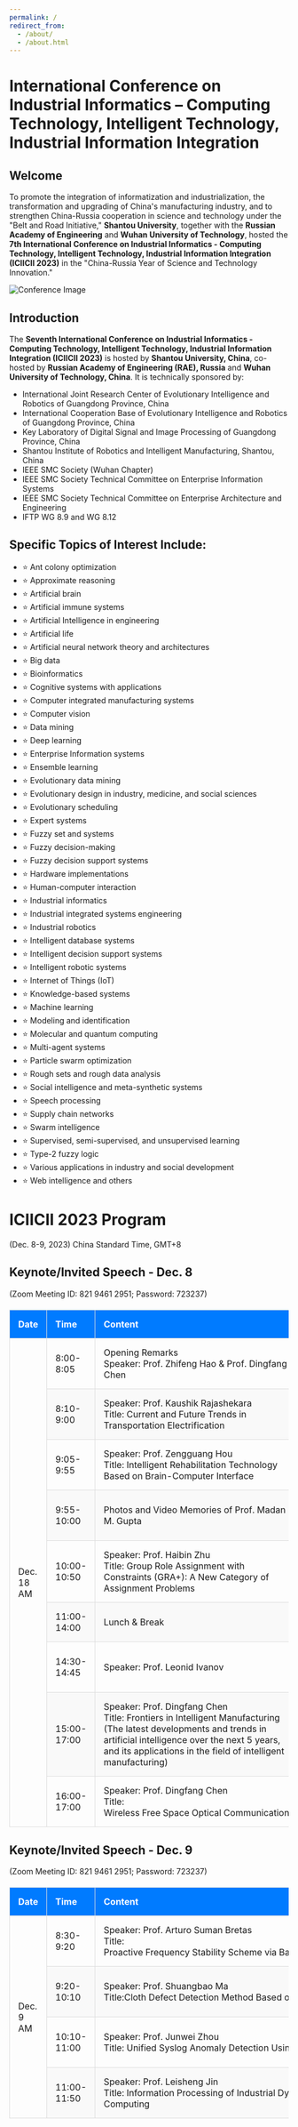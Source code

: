 ```yaml
---
permalink: /
redirect_from: 
  - /about/
  - /about.html
---
```


<h1>International Conference on Industrial Informatics – Computing Technology, Intelligent Technology, Industrial Information Integration</h1>

<div class="welcome">
    <h2>Welcome</h2>
    <p>To promote the integration of informatization and industrialization, the transformation and upgrading of China's manufacturing industry, and to strengthen China-Russia cooperation in science and technology under the "Belt and Road Initiative," <strong>Shantou University</strong>, together with the <strong>Russian Academy of Engineering</strong> and <strong>Wuhan University of Technology</strong>, hosted the <strong>7th International Conference on Industrial Informatics - Computing Technology, Intelligent Technology, Industrial Information Integration (ICIICII 2023)</strong> in the "China-Russia Year of Science and Technology Innovation."</p>
</div>

![Conference Image](assets/conference.jpg)

<div class="introduction">
    <h2>Introduction</h2>
    <p>The <strong>Seventh International Conference on Industrial Informatics - Computing Technology, Intelligent Technology, Industrial Information Integration (ICIICII 2023)</strong> is hosted by <strong>Shantou University, China</strong>, co-hosted by <strong>Russian Academy of Engineering (RAE), Russia</strong> and <strong>Wuhan University of Technology, China</strong>. It is technically sponsored by:</p>
    <ul>
        <li>International Joint Research Center of Evolutionary Intelligence and Robotics of Guangdong Province, China</li>
        <li>International Cooperation Base of Evolutionary Intelligence and Robotics of Guangdong Province, China</li>
        <li>Key Laboratory of Digital Signal and Image Processing of Guangdong Province, China</li>
        <li>Shantou Institute of Robotics and Intelligent Manufacturing, Shantou, China</li>
        <li>IEEE SMC Society (Wuhan Chapter)</li>
        <li>IEEE SMC Society Technical Committee on Enterprise Information Systems</li>
        <li>IEEE SMC Society Technical Committee on Enterprise Architecture and Engineering</li>
        <li>IFTP WG 8.9 and WG 8.12</li>
    </ul>
</div>

<div class="topics">
    <h2>Specific Topics of Interest Include:</h2>
    <ul>
        <li>⭐ Ant colony optimization</li>
        <li>⭐ Approximate reasoning</li>
        <li>⭐ Artificial brain</li>
        <li>⭐ Artificial immune systems</li>
        <li>⭐ Artificial Intelligence in engineering</li>
        <li>⭐ Artificial life</li>
        <li>⭐ Artificial neural network theory and architectures</li>
        <li>⭐ Big data</li>
        <li>⭐ Bioinformatics</li>
        <li>⭐ Cognitive systems with applications</li>
        <li>⭐ Computer integrated manufacturing systems</li>
        <li>⭐ Computer vision</li>
        <li>⭐ Data mining</li>
        <li>⭐ Deep learning</li>
        <li>⭐ Enterprise Information systems</li>
        <li>⭐ Ensemble learning</li>
        <li>⭐ Evolutionary data mining</li>
        <li>⭐ Evolutionary design in industry, medicine, and social sciences</li>
        <li>⭐ Evolutionary scheduling</li>
        <li>⭐ Expert systems</li>
        <li>⭐ Fuzzy set and systems</li>
        <li>⭐ Fuzzy decision-making</li>
        <li>⭐ Fuzzy decision support systems</li>
        <li>⭐ Hardware implementations</li>
        <li>⭐ Human-computer interaction</li>
        <li>⭐ Industrial informatics</li>
        <li>⭐ Industrial integrated systems engineering</li>
        <li>⭐ Industrial robotics</li>
        <li>⭐ Intelligent database systems</li>
        <li>⭐ Intelligent decision support systems</li>
        <li>⭐ Intelligent robotic systems</li>
        <li>⭐ Internet of Things (IoT)</li>
        <li>⭐ Knowledge-based systems</li>
        <li>⭐ Machine learning</li>
        <li>⭐ Modeling and identification</li>
        <li>⭐ Molecular and quantum computing</li>
        <li>⭐ Multi-agent systems</li>
        <li>⭐ Particle swarm optimization</li>
        <li>⭐ Rough sets and rough data analysis</li>
        <li>⭐ Social intelligence and meta-synthetic systems</li>
        <li>⭐ Speech processing</li>
        <li>⭐ Supply chain networks</li>
        <li>⭐ Swarm intelligence</li>
        <li>⭐ Supervised, semi-supervised, and unsupervised learning</li>
        <li>⭐ Type-2 fuzzy logic</li>
        <li>⭐ Various applications in industry and social development</li>
        <li>⭐ Web intelligence and others</li>
    </ul>
</div>


<h1>ICIICII 2023 Program</h1>
<p>(Dec. 8-9, 2023) China Standard Time, GMT+8</p>

<h2>Keynote/Invited Speech - Dec. 8</h2>
<p>(Zoom Meeting ID: 821 9461 2951; Password: 723237)</p>

<table>
    <thead>
        <tr>
            <th>Date</th>
            <th>Time</th>
            <th>Content</th>
            <th>Chair</th>
        </tr>
    </thead>
    <tbody>
        <tr>
            <td rowspan="13">Dec. 18 AM</td>
            <td>8:00-8:05</td>
            <td>Opening Remarks<br>Speaker: Prof. Zhifeng Hao & Prof. Dingfang Chen</td>
            <td>Prof. Zhun Fan</td>
        </tr>
        <tr>
            <td>8:10-9:00</td>
            <td>Speaker: Prof. Kaushik Rajashekara<br>Title: Current and Future Trends in Transportation Electrification</td>
            <td>Prof. Zhun Fan</td>
        </tr>
        <tr>
            <td>9:05-9:55</td>
            <td>Speaker: Prof. Zengguang Hou<br>Title: Intelligent Rehabilitation Technology Based on Brain-Computer Interface</td>
            <td>Prof. Menglun Tao</td>
        </tr>
        <tr>
            <td>9:55-10:00</td>
            <td>Photos and Video Memories of Prof. Madan M. Gupta </td>
            <td>Prof. Menglun Tao</td>
        </tr>
        <tr>
            <td>10:00-10:50</td>
            <td>Speaker: Prof. Haibin Zhu<br>Title: Group Role Assignment with Constraints (GRA+): A New Category of Assignment Problems </td>
            <td>Prof. Menglun Tao</td>
        </tr>
        <tr>
            <td>11:00-14:00</td>
            <td>Lunch & Break</td>
            <td></td>
        </tr>
        <tr>
            <td>14:30-14:45</td>
            <td>Speaker: Prof. Leonid Ivanov</td>
            <td>Prof. Zhun Fan</td>
        </tr>
        <tr>
            <td>15:00-17:00</td>
            <td>Speaker: Prof. Dingfang Chen<br>Title: Frontiers in Intelligent Manufacturing (The latest developments and trends in artificial intelligence over the next 5 years, and its applications in the field of intelligent manufacturing)</td>
            <td>Prof. Jie Mei</td>
        </tr>
        <tr>
            <td>16:00-17:00</td>
            <td>Speaker: Prof. Dingfang Chen<br>Title: Wireless Free Space Optical Communications</td>
            <td>Prof. Shuo Deng</td>
        </tr>
    </tbody>
</table>

<h2>Keynote/Invited Speech - Dec. 9</h2>
<p>(Zoom Meeting ID: 821 9461 2951; Password: 723237)</p>

<table>
    <thead>
        <tr>
            <th>Date</th>
            <th>Time</th>
            <th>Content</th>
            <th>Chair</th>
        </tr>
    </thead>
    <tbody>
        <tr>
            <td rowspan="4">Dec. 9 AM</td>
            <td>8:30-9:20</td>
            <td>Speaker: Prof. Arturo Suman Bretas<br>Title: Proactive Frequency Stability Scheme via Bayesian Filters and Synchrophasors</td>
            <td>Dr. Wenji Li</td>
        </tr>
        <tr>
            <td>9:20-10:10</td>
            <td>Speaker: Prof. Shuangbao Ma<br>Title:Cloth Defect Detection Method Based on Deep Learning</td>
            <td>Dr. Biao Xu</td>
        </tr>
        <tr>
            <td>10:10-11:00</td>
            <td>Speaker: Prof. Junwei Zhou<br>Title: Unified Syslog Anomaly Detection Using Deep Learning</td>
            <td>Dr. Zhihua Deng</td>
        </tr>
        <tr>
            <td>11:00-11:50</td>
            <td>Speaker: Prof. Leisheng Jin <br>Title: Information Processing of Industrial Dynamics Systems Using Reservoir Computing</td>
            <td>Prof. Jie Mei</td>
        </tr>
    </tbody>
</table>

<style>
table {
    width: 100%; /* 表格宽度 */
    border-collapse: collapse; /* 合并边框 */
    margin: 20px 0; /* 表格上下间距 */
}

th, td {
    border: 1px solid #ddd; /* 边框样式 */
    padding: 15px; /* 单元格内边距 */
    text-align: left; /* 左对齐 */
}

th {
    background-color: #007bff; /* 表头背景颜色 */
    color: white; /* 字体颜色 */
    font-weight: bold; /* 字体加粗 */
}

tr:nth-child(even) {
    background-color: #f9f9f9; /* 偶数行背景颜色 */
}

tr:hover {
    background-color: #f1f1f1; /* 鼠标悬停效果 */
}
</style>
